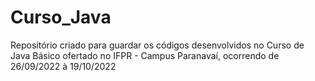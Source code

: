 # Curso_Java
Repositório criado para guardar os códigos desenvolvidos no Curso de Java Básico ofertado no IFPR - Campus Paranavaí, ocorrendo de 26/09/2022 à 19/10/2022
